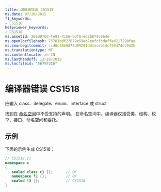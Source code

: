 ```yaml
---
title: 编译器错误 CS1518
ms.date: 07/20/2015
f1_keywords:
- CS1518
helpviewer_keywords:
- CS1518
ms.assetid: 26e0870d-fe91-4c66-b3f8-ed2b074c964e
ms.openlocfilehash: 75781bdf27879c59eb7eefcfbdaffed217290faa
ms.sourcegitcommit: ccd8c36b0d74d99291d41aceb14cf98d74dc9d2b
ms.translationtype: MT
ms.contentlocale: zh-CN
ms.lasthandoff: 12/10/2018
ms.locfileid: "56797316"
---
```

# <a name="compiler-error-cs1518"></a>编译器错误 CS1518
应输入 class、delegate、enum、interface 或 struct  
  
 找到在 [命名空间](../../csharp/language-reference/keywords/namespace.md)中不受支持的声明。 在命名空间中，编译器仅接受类、结构、枚举、接口、命名空间和委托。  
  
## <a name="example"></a>示例  
 下面的示例生成 CS1518：  
  
```csharp  
// CS1518.cs  
namespace x  
{  
   sealed class c1 {};      // OK  
   namespace f2 {};         // OK  
   sealed f3 {};            // CS1518  
}  
```
